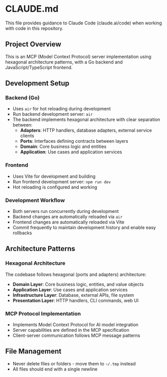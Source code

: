 # CLAUDE.md

This file provides guidance to Claude Code (claude.ai/code) when working with code in this repository.

## Project Overview

This is an MCP (Model Context Protocol) server implementation using hexagonal architecture patterns, with a Go backend and JavaScript/TypeScript frontend.

## Development Setup

### Backend (Go)
- Uses `air` for hot reloading during development
- Run backend development server: `air`
- The backend implements hexagonal architecture with clear separation between:
  - **Adapters**: HTTP handlers, database adapters, external service clients
  - **Ports**: Interfaces defining contracts between layers
  - **Domain**: Core business logic and entities
  - **Application**: Use cases and application services

### Frontend
- Uses Vite for development and building
- Run frontend development server: `npm run dev`
- Hot reloading is configured and working

### Development Workflow
- Both servers run concurrently during development
- Backend changes are automatically reloaded via `air`
- Frontend changes are automatically reloaded via Vite
- Commit frequently to maintain development history and enable easy rollbacks

## Architecture Patterns

### Hexagonal Architecture
The codebase follows hexagonal (ports and adapters) architecture:
- **Domain Layer**: Core business logic, entities, and value objects
- **Application Layer**: Use cases and application services
- **Infrastructure Layer**: Database, external APIs, file system
- **Presentation Layer**: HTTP handlers, CLI commands, web UI

### MCP Protocol Implementation
- Implements Model Context Protocol for AI model integration
- Server capabilities are defined in the MCP specification
- Client-server communication follows MCP message patterns

## File Management
- Never delete files or folders - move them to `~/.tmp` instead
- All files should end with a single newline